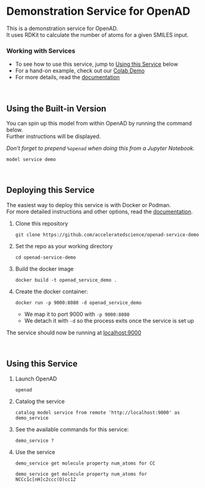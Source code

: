 # Demonstration Service for OpenAD

This is a demonstration service for OpenAD.  
It uses RDKit to calculate the number of atoms for a given SMILES input.

### Working with Services

-   To see how to use this service, jump to [Using this Service](#using-this-service) below
-   For a hand-on example, check out our [Colab Demo](https://colab.research.google.com/drive/15iizKPQ9hJ-yexegI1MNpeoqinb6C5-V)
-   For more details, read the [documentation](https://openad.accelerate.science/docs/model-service/using-models)

<br>

## Using the Built-in Version

You can spin up this model from within OpenAD by running the command below.  
Further instructions will be displayed.

_Don't forget to prepend `%openad` when doing this from a Jupyter Notebook._

```shell
model service demo
```

<br>

## Deploying this Service

The easiest way to deploy this service is with Docker or Podman.  
For more detailed instructions and other options, read the [documentation](https://openad.accelerate.science/docs/model-service/deploying-models).

1. Clone this repository

    ```shell
    git clone https://github.com/acceleratedscience/openad-service-demo
    ```

2. Set the repo as your working directory

    ```shell
    cd openad-service-demo
    ```

3. Build the docker image

    ```shell
    docker build -t openad_service_demo .
    ```

4. Create the docker container:

    ```
    docker run -p 9000:8080 -d openad_service_demo
    ```

    - We map it to port 9000 with `-p 9000:8080`
    - We detach it with `-d` so the process exits once the service is set up

The service should now be running at [localhost:9000](http://localhost:9000)

<br>

## Using this Service

1. Launch OpenAD

    ```shell
    openad
    ```

2. Catalog the service

    ```shell
    catalog model service from remote 'http://localhost:9000' as demo_service
    ```

3. See the available commands for this service:

    ```shell
    demo_service ?
    ```

4. Use the service

    ```shell
    demo_service get molecule property num_atoms for CC
    ```

    ```shell
    demo_service get molecule property num_atoms for NCCc1c[nH]c2ccc(O)cc12
    ```
